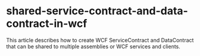 # shared-service-contract-and-data-contract-in-wcf
This article describes how to create WCF ServiceContract and DataContract that can be shared to multiple assemblies or WCF services and clients.
